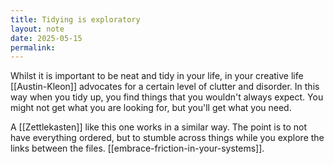 ```yaml
---
title: Tidying is exploratory
layout: note
date: 2025-05-15
permalink:
---
```

 Whilst it is important to be neat and tidy in your life, in your creative life [[Austin-Kleon]] advocates for a certain level of clutter and disorder. In this way when you tidy up, you find things that you wouldn't always expect. You might not get what you are looking for, but you'll get what you need. 

A [[Zettlekasten]] like this one works in a similar way. The point is to not have everything ordered, but to stumble across things while you explore the links between the files. [[embrace-friction-in-your-systems]].

